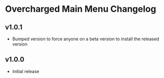 # Overcharged Main Menu Changelog
## v1.0.1
- Bumped version to force anyone on a beta version to install the released version
## v1.0.0
- Initial release